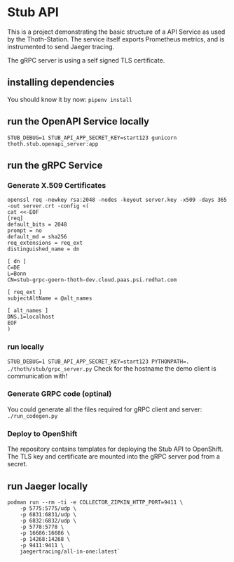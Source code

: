 # Stub API

This is a project demonstrating the basic structure of a API Service as
used by the Thoth-Station. The service itself exports Prometheus metrics,
and is instrumented to send Jaeger tracing.

The gRPC server is using a self signed TLS certificate.

## installing dependencies

You should know it by now: `pipenv install`

## run the OpenAPI Service locally

`STUB_DEBUG=1 STUB_API_APP_SECRET_KEY=start123 gunicorn thoth.stub.openapi_server:app`

## run the gRPC Service

### Generate X.509 Certificates

```shell
openssl req -newkey rsa:2048 -nodes -keyout server.key -x509 -days 365 -out server.crt -config <(
cat <<-EOF
[req]
default_bits = 2048
prompt = no
default_md = sha256
req_extensions = req_ext
distinguished_name = dn

[ dn ]
C=DE
L=Bonn
CN=stub-grpc-goern-thoth-dev.cloud.paas.psi.redhat.com

[ req_ext ]
subjectAltName = @alt_names

[ alt_names ]
DNS.1=localhost
EOF
)
```

### run locally

`STUB_DEBUG=1 STUB_API_APP_SECRET_KEY=start123 PYTHONPATH=. ./thoth/stub/grpc_server.py` Check for the hostname the demo client is communication with!

### Generate GRPC code (optinal)

You could generate all the files required for gRPC client and server: `./run_codegen.py`

### Deploy to OpenShift

The repository contains templates for deploying the Stub API to OpenShift. The TLS key and
certificate are mounted into the gRPC server pod from a secret.

## run Jaeger locally

```shell
podman run --rm -ti -e COLLECTOR_ZIPKIN_HTTP_PORT=9411 \
    -p 5775:5775/udp \
    -p 6831:6831/udp \
    -p 6832:6832/udp \
    -p 5778:5778 \
    -p 16686:16686 \
    -p 14268:14268 \
    -p 9411:9411 \
    jaegertracing/all-in-one:latest`
```
